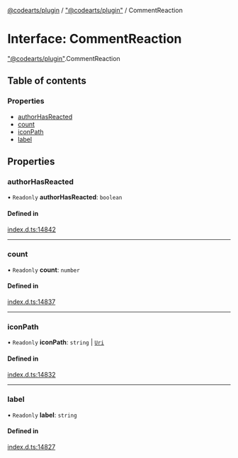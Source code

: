 [@codearts/plugin](../README.md) / ["@codearts/plugin"](../modules/_codearts_plugin_.md) / CommentReaction

# Interface: CommentReaction

["@codearts/plugin"](../modules/_codearts_plugin_.md).CommentReaction

## Table of contents

### Properties

- [authorHasReacted](codearts_plugin_.CommentReaction.md#authorhasreacted)
- [count](codearts_plugin_.CommentReaction.md#count)
- [iconPath](codearts_plugin_.CommentReaction.md#iconpath)
- [label](codearts_plugin_.CommentReaction.md#label)

## Properties

### authorHasReacted

• `Readonly` **authorHasReacted**: `boolean`

#### Defined in

[index.d.ts:14842](https://github.com/huaweicloud/cloudide-plugin-api/blob/b58031b/index.d.ts#L14842)

___

### count

• `Readonly` **count**: `number`

#### Defined in

[index.d.ts:14837](https://github.com/huaweicloud/cloudide-plugin-api/blob/b58031b/index.d.ts#L14837)

___

### iconPath

• `Readonly` **iconPath**: `string` \| [`Uri`](../classes/codearts_plugin_.Uri.md)

#### Defined in

[index.d.ts:14832](https://github.com/huaweicloud/cloudide-plugin-api/blob/b58031b/index.d.ts#L14832)

___

### label

• `Readonly` **label**: `string`

#### Defined in

[index.d.ts:14827](https://github.com/huaweicloud/cloudide-plugin-api/blob/b58031b/index.d.ts#L14827)
